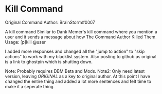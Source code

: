 # Kill Command
Original Command Author: BrainStorm#0007

A kill command Similar to Dank Memer's kill command where you mention a user and it sends a message about how The Command Author Killed Them.
Usage: [p]kill @user

I added more responses and changed all the "jump to action" to "skip actions" to work with my blacklist system.
Also posting to github as original is a link to ghostpin which is shutting down.


Note: Probably requires DBM Beta and Mods.
Note2: Only need latest version, leaving _ORIGINAL_ as a key to original author.
At this point I have changed the entire thing and added a lot more sentences and felt time to make it a seperate thing.
